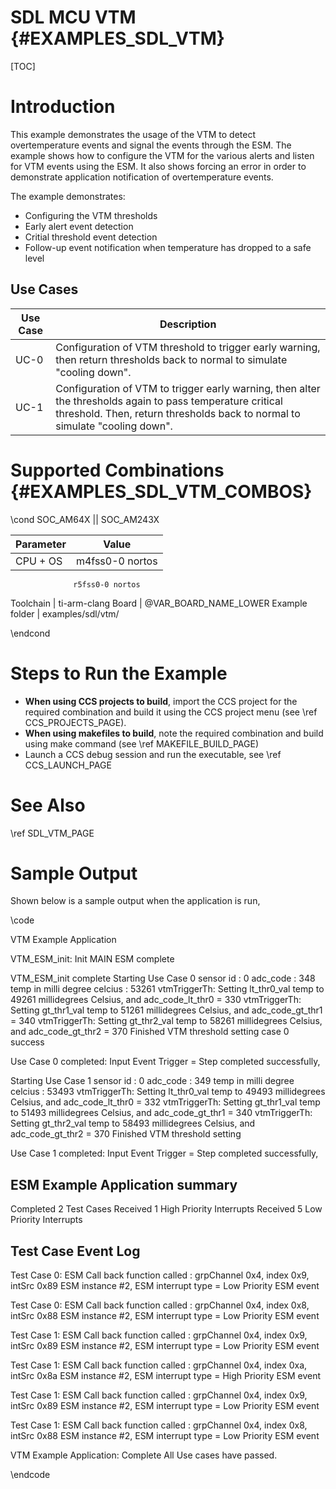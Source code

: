 # SDL MCU VTM {#EXAMPLES_SDL_VTM}

[TOC]

# Introduction

This example demonstrates the usage of the VTM to detect overtemperature events and signal the events through the ESM. The example shows how to configure the VTM for the various alerts and listen for VTM events using the ESM. It also shows forcing an error in order to demonstrate application notification of overtemperature events.

The example demonstrates:

* Configuring the VTM thresholds
* Early alert event detection
* Critial threshold event detection
* Follow-up event notification when temperature has dropped to a safe level


Use Cases
---------
Use Case | Description
---------|------------
UC-0     | Configuration of VTM threshold to trigger early warning, then return thresholds back to normal to simulate "cooling down".
UC-1     | Configuration of VTM to trigger early warning, then alter the thresholds again to pass temperature critical threshold. Then, return thresholds back to normal to simulate "cooling down".


# Supported Combinations {#EXAMPLES_SDL_VTM_COMBOS}

\cond SOC_AM64X || SOC_AM243X

 Parameter      | Value
 ---------------|-----------
 CPU + OS       | m4fss0-0 nortos
                  r5fss0-0 nortos
 Toolchain      | ti-arm-clang
 Board          | @VAR_BOARD_NAME_LOWER
 Example folder | examples/sdl/vtm/

\endcond


# Steps to Run the Example

- **When using CCS projects to build**, import the CCS project for the required combination
  and build it using the CCS project menu (see \ref CCS_PROJECTS_PAGE).
- **When using makefiles to build**, note the required combination and build using
  make command (see \ref MAKEFILE_BUILD_PAGE)
- Launch a CCS debug session and run the executable, see \ref CCS_LAUNCH_PAGE

# See Also

\ref SDL_VTM_PAGE

# Sample Output

Shown below is a sample output when the application is run,

\code

VTM Example Application

VTM_ESM_init: Init MAIN ESM complete

 VTM_ESM_init complete
Starting Use Case 0
sensor id                       : 0
adc_code                        : 348
temp in milli degree celcius    : 53261
vtmTriggerTh: Setting lt_thr0_val temp to 49261 millidegrees Celsius, and adc_code_lt_thr0 = 330
vtmTriggerTh: Setting gt_thr1_val temp to 51261 millidegrees Celsius, and adc_code_gt_thr1 = 340
vtmTriggerTh: Setting gt_thr2_val temp to 58261 millidegrees Celsius, and adc_code_gt_thr2 = 370
Finished VTM threshold setting
case 0 success

 Use Case 0 completed: Input Event Trigger = Step completed successfully,

Starting Use Case 1
sensor id                       : 0
adc_code                        : 349
temp in milli degree celcius    : 53493
vtmTriggerTh: Setting lt_thr0_val temp to 49493 millidegrees Celsius, and adc_code_lt_thr0 = 332
vtmTriggerTh: Setting gt_thr1_val temp to 51493 millidegrees Celsius, and adc_code_gt_thr1 = 340
vtmTriggerTh: Setting gt_thr2_val temp to 58493 millidegrees Celsius, and adc_code_gt_thr2 = 370
Finished VTM threshold setting

 Use Case 1 completed: Input Event Trigger = Step completed successfully,


ESM Example Application summary
-------------------------------
Completed 2 Test Cases
Received 1 High Priority Interrupts
Received 5 Low Priority Interrupts

Test Case Event Log
------------------

Test Case 0: ESM Call back function called : grpChannel 0x4, index 0x9, intSrc 0x89
  ESM instance #2, ESM interrupt type = Low Priority ESM event

Test Case 0: ESM Call back function called : grpChannel 0x4, index 0x8, intSrc 0x88
  ESM instance #2, ESM interrupt type = Low Priority ESM event

Test Case 1: ESM Call back function called : grpChannel 0x4, index 0x9, intSrc 0x89
  ESM instance #2, ESM interrupt type = Low Priority ESM event

Test Case 1: ESM Call back function called : grpChannel 0x4, index 0xa, intSrc 0x8a
  ESM instance #2, ESM interrupt type = High Priority ESM event

Test Case 1: ESM Call back function called : grpChannel 0x4, index 0x9, intSrc 0x89
  ESM instance #2, ESM interrupt type = Low Priority ESM event

Test Case 1: ESM Call back function called : grpChannel 0x4, index 0x8, intSrc 0x88
  ESM instance #2, ESM interrupt type = Low Priority ESM event

 VTM Example Application: Complete
 All Use cases have passed.

\endcode
